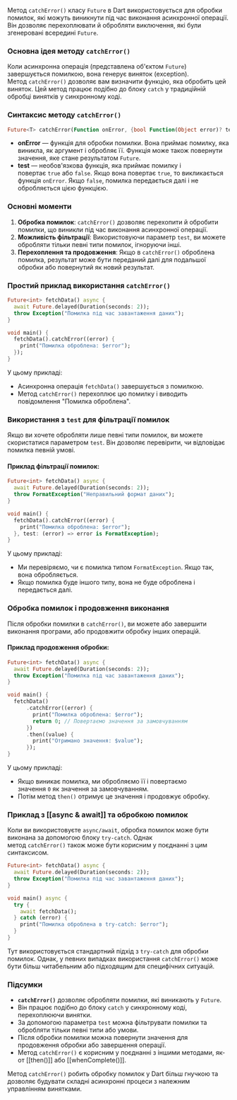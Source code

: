 Метод `catchError()` класу `Future` в Dart використовується для обробки помилок, які можуть виникнути під час виконання асинхронної операції. Він дозволяє перехоплювати й обробляти виключення, які були згенеровані всередині `Future`.

### Основна ідея методу `catchError()`

Коли асинхронна операція (представлена об'єктом `Future`) завершується помилкою, вона генерує виняток (exception). Метод `catchError()` дозволяє вам визначити функцію, яка обробить цей виняток. Цей метод працює подібно до блоку `catch` у традиційній обробці винятків у синхронному коді.

### Синтаксис методу `catchError()`

```dart
Future<T> catchError(Function onError, {bool Function(Object error)? test})
```

- **onError** — функція для обробки помилки. Вона приймає помилку, яка виникла, як аргумент і обробляє її. Функція може також повернути значення, яке стане результатом `Future`.
- **test** — необов'язкова функція, яка приймає помилку і повертає `true` або `false`. Якщо вона повертає `true`, то викликається функція `onError`. Якщо `false`, помилка передається далі і не обробляється цією функцією.

### Основні моменти

1. **Обробка помилок**: `catchError()` дозволяє перехопити й обробити помилки, що виникли під час виконання асинхронної операції.
2. **Можливість фільтрації**: Використовуючи параметр `test`, ви можете обробляти тільки певні типи помилок, ігноруючи інші.
3. **Перехоплення та продовження**: Якщо в `catchError()` оброблена помилка, результат може бути переданий далі для подальшої обробки або повернутий як новий результат.

### Простий приклад використання `catchError()`

```dart
Future<int> fetchData() async {
  await Future.delayed(Duration(seconds: 2));
  throw Exception("Помилка під час завантаження даних");
}

void main() {
  fetchData().catchError((error) {
    print("Помилка оброблена: $error");
  });
}
```

У цьому прикладі:

- Асинхронна операція `fetchData()` завершується з помилкою.
- Метод `catchError()` перехоплює цю помилку і виводить повідомлення "Помилка оброблена".

### Використання з `test` для фільтрації помилок

Якщо ви хочете обробляти лише певні типи помилок, ви можете скористатися параметром `test`. Він дозволяє перевірити, чи відповідає помилка певній умові.

#### Приклад фільтрації помилок:

```dart
Future<int> fetchData() async {
  await Future.delayed(Duration(seconds: 2));
  throw FormatException("Неправильний формат даних");
}

void main() {
  fetchData().catchError((error) {
    print("Помилка оброблена: $error");
  }, test: (error) => error is FormatException);
}
```

У цьому прикладі:

- Ми перевіряємо, чи є помилка типом `FormatException`. Якщо так, вона обробляється.
- Якщо помилка буде іншого типу, вона не буде оброблена і передається далі.

### Обробка помилок і продовження виконання

Після обробки помилки в `catchError()`, ви можете або завершити виконання програми, або продовжити обробку інших операцій.

#### Приклад продовження обробки:

```dart
Future<int> fetchData() async {
  await Future.delayed(Duration(seconds: 2));
  throw Exception("Помилка під час завантаження даних");
}

void main() {
  fetchData()
      .catchError((error) {
        print("Помилка оброблена: $error");
        return 0; // Повертаємо значення за замовчуванням
      })
      .then((value) {
        print("Отримано значення: $value");
      });
}
```

У цьому прикладі:

- Якщо виникає помилка, ми обробляємо її і повертаємо значення `0` як значення за замовчуванням.
- Потім метод `then()` отримує це значення і продовжує обробку.

### Приклад з [[async & await]] та обробкою помилок

Коли ви використовуєте `async/await`, обробка помилок може бути виконана за допомогою блоку `try-catch`. Однак метод `catchError()` також може бути корисним у поєднанні з цим синтаксисом.

```dart
Future<int> fetchData() async {
  await Future.delayed(Duration(seconds: 2));
  throw Exception("Помилка під час завантаження даних");
}

void main() async {
  try {
    await fetchData();
  } catch (error) {
    print("Помилка оброблена в try-catch: $error");
  }
}
```

Тут використовується стандартний підхід з `try-catch` для обробки помилок. Однак, у певних випадках використання `catchError()` може бути більш читабельним або підходящим для специфічних ситуацій.

### Підсумки

- **`catchError()`** дозволяє обробляти помилки, які виникають у `Future`.
- Він працює подібно до блоку `catch` у синхронному коді, перехоплюючи винятки.
- За допомогою параметра `test` можна фільтрувати помилки та обробляти тільки певні типи або умови.
- Після обробки помилки можна повернути значення для продовження обробки або завершення операції.
- Метод `catchError()` є корисним у поєднанні з іншими методами, як-от [[then()]] або [[whenComplete()]].

Метод `catchError()` робить обробку помилок у Dart більш гнучкою та дозволяє будувати складні асинхронні процеси з належним управлінням винятками.